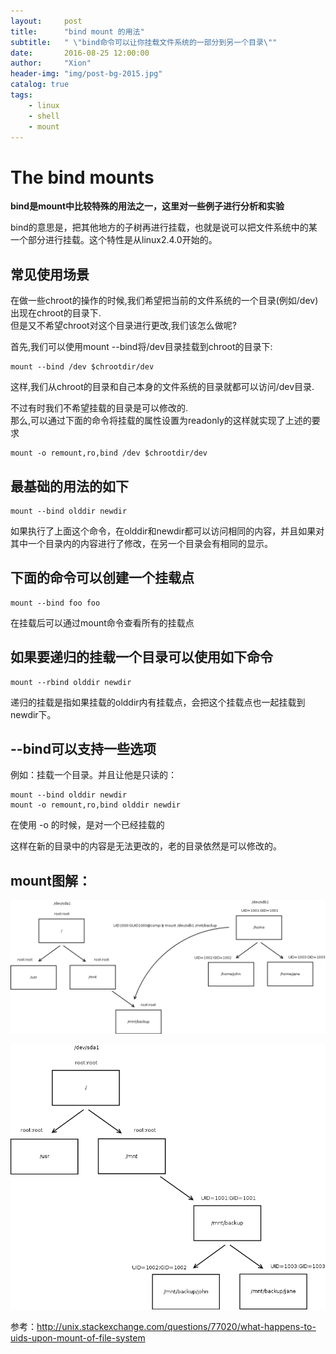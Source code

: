 ```yaml
---
layout:     post
title:      "bind mount 的用法"
subtitle:   " \"bind命令可以让你挂载文件系统的一部分到另一个目录\""
date:       2016-08-25 12:00:00
author:     "Xion"
header-img: "img/post-bg-2015.jpg"
catalog: true
tags:
    - linux
    - shell
    - mount
---
```


# The bind mounts

**bind是mount中比较特殊的用法之一，这里对一些例子进行分析和实验**

bind的意思是，把其他地方的子树再进行挂载，也就是说可以把文件系统中的某一个部分进行挂载。这个特性是从linux2.4.0开始的。

## 常见使用场景
在做一些chroot的操作的时候,我们希望把当前的文件系统的一个目录(例如/dev)出现在chroot的目录下.<br>
但是又不希望chroot对这个目录进行更改,我们该怎么做呢?

首先,我们可以使用mount --bind将/dev目录挂载到chroot的目录下:

    mount --bind /dev $chrootdir/dev

这样,我们从chroot的目录和自己本身的文件系统的目录就都可以访问/dev目录.

不过有时我们不希望挂载的目录是可以修改的.<br>
那么,可以通过下面的命令将挂载的属性设置为readonly的这样就实现了上述的要求

    mount -o remount,ro,bind /dev $chrootdir/dev

## 最基础的用法的如下

    mount --bind olddir newdir

如果执行了上面这个命令，在olddir和newdir都可以访问相同的内容，并且如果对其中一个目录内的内容进行了修改，在另一个目录会有相同的显示。

## 下面的命令可以创建一个挂载点

    mount --bind foo foo

在挂载后可以通过mount命令查看所有的挂载点
## 如果要递归的挂载一个目录可以使用如下命令

    mount --rbind olddir newdir

递归的挂载是指如果挂载的olddir内有挂载点，会把这个挂载点也一起挂载到newdir下。

## --bind可以支持一些选项

例如：挂载一个目录。并且让他是只读的：

    mount --bind olddir newdir
    mount -o remount,ro,bind olddir newdir

在使用 -o 的时候，是对一个已经挂载的

这样在新的目录中的内容是无法更改的，老的目录依然是可以修改的。

## mount图解：

![](/img/post/D8peg.png)

![](/img/post/Lhcml.png)

参考：http://unix.stackexchange.com/questions/77020/what-happens-to-uids-upon-mount-of-file-system
